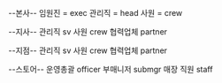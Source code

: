 --본사--
임원진 = exec
관리직 = head
사원 = crew

--지사--
관리직 sv
사원 crew
협력업체 	partner

--지점--
관리직 sv
사원 crew
협력업체 partner

--스토어--
운영총괄 	officer
부매니저 	submgr
매장 직원 staff